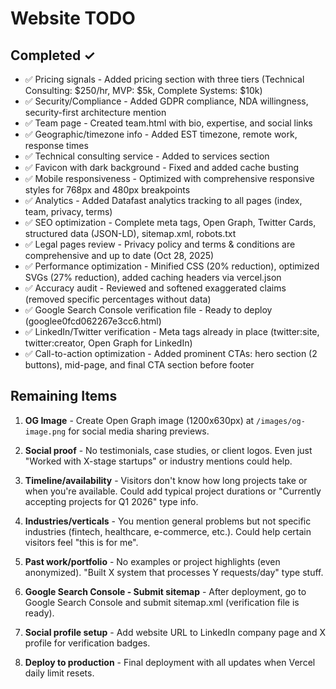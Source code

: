 # Website TODO

## Completed ✓
- ✅ Pricing signals - Added pricing section with three tiers (Technical Consulting: $250/hr, MVP: $5k, Complete Systems: $10k)
- ✅ Security/Compliance - Added GDPR compliance, NDA willingness, security-first architecture mention
- ✅ Team page - Created team.html with bio, expertise, and social links
- ✅ Geographic/timezone info - Added EST timezone, remote work, response times
- ✅ Technical consulting service - Added to services section
- ✅ Favicon with dark background - Fixed and added cache busting
- ✅ Mobile responsiveness - Optimized with comprehensive responsive styles for 768px and 480px breakpoints
- ✅ Analytics - Added Datafast analytics tracking to all pages (index, team, privacy, terms)
- ✅ SEO optimization - Complete meta tags, Open Graph, Twitter Cards, structured data (JSON-LD), sitemap.xml, robots.txt
- ✅ Legal pages review - Privacy policy and terms & conditions are comprehensive and up to date (Oct 28, 2025)
- ✅ Performance optimization - Minified CSS (20% reduction), optimized SVGs (27% reduction), added caching headers via vercel.json
- ✅ Accuracy audit - Reviewed and softened exaggerated claims (removed specific percentages without data)
- ✅ Google Search Console verification file - Ready to deploy (googlee0fcd062267e3cc6.html)
- ✅ LinkedIn/Twitter verification - Meta tags already in place (twitter:site, twitter:creator, Open Graph for LinkedIn)
- ✅ Call-to-action optimization - Added prominent CTAs: hero section (2 buttons), mid-page, and final CTA section before footer

## Remaining Items

1. **OG Image** - Create Open Graph image (1200x630px) at `/images/og-image.png` for social media sharing previews.

2. **Social proof** - No testimonials, case studies, or client logos. Even just "Worked with X-stage startups" or industry mentions could help.

3. **Timeline/availability** - Visitors don't know how long projects take or when you're available. Could add typical project durations or "Currently accepting projects for Q1 2026" type info.

4. **Industries/verticals** - You mention general problems but not specific industries (fintech, healthcare, e-commerce, etc.). Could help certain visitors feel "this is for me".

5. **Past work/portfolio** - No examples or project highlights (even anonymized). "Built X system that processes Y requests/day" type stuff.

6. **Google Search Console - Submit sitemap** - After deployment, go to Google Search Console and submit sitemap.xml (verification file is ready).

7. **Social profile setup** - Add website URL to LinkedIn company page and X profile for verification badges.

8. **Deploy to production** - Final deployment with all updates when Vercel daily limit resets.
